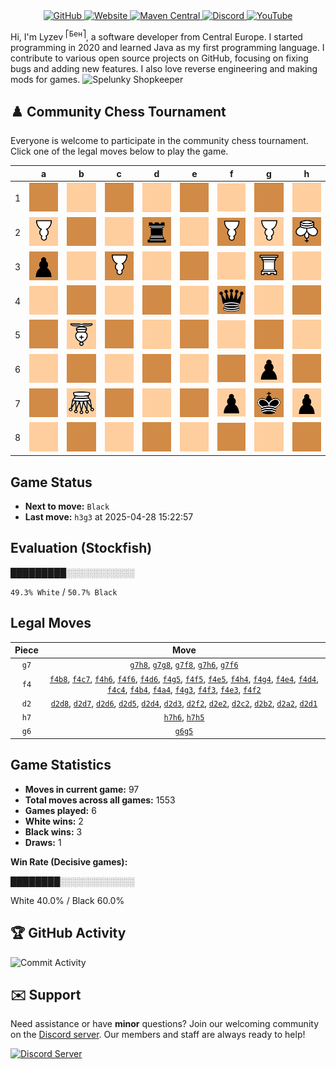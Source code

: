 <div align="center">
    <a href="https://github.com/Lyzev">
        <img src="https://wsrv.nl/?url=https://cdn.jsdelivr.net/npm/@intergrav/devins-badges@3.2.0/assets/cozy-minimal/available/github_vector.svg&w=64&h=64" alt="GitHub">
    </a>
    <a href="https://lyzev.dev">
        <img src="https://wsrv.nl/?url=https://cdn.jsdelivr.net/npm/@intergrav/devins-badges@3.2.0/assets/cozy-minimal/documentation/website_vector.svg&w=64&h=64" alt="Website">
    </a>
    <a href="https://central.sonatype.com/namespace/dev.lyzev.api">
        <img src="https://wsrv.nl/?url=https://cdn.jsdelivr.net/npm/@intergrav/devins-badges@3.2.0/assets/cozy-minimal/available/maven-central_vector.svg&w=64&h=64" alt="Maven Central">
    </a>
    <a href="https://lyzev.dev/discord">
        <img src="https://wsrv.nl/?url=https://cdn.jsdelivr.net/npm/@intergrav/devins-badges@3/assets/cozy-minimal/social/discord-plural_vector.svg&w=64&h=64" alt="Discord">
    </a>
    <a href="https://www.youtube.com/@lyzev">
        <img src="https://wsrv.nl/?url=https://cdn.jsdelivr.net/npm/@intergrav/devins-badges@3.2.0/assets/cozy-minimal/social/youtube-singular_vector.svg&w=64&h=64" alt="YouTube">
    </a>
</div>

[//]: # (23, 08 Mon 2021, 20:00:00)

Hi, I'm Lyzev <sup>⎡Бен⎤</sup>, a software developer from Central Europe. I started programming in 2020 and learned Java as my first programming language. I contribute to various open source projects on GitHub, focusing on fixing bugs and adding new features. I also love reverse engineering and making mods for games. ![Spelunky Shopkeeper](https://static.wikia.nocookie.net/spelunky/images/c/cd/Shopkeeper_HD.png/revision/latest/scale-to-height-down/18)

## :chess_pawn: Community Chess Tournament

Everyone is welcome to participate in the community chess tournament.
Click one of the legal moves below to play the game.

|   | a | b | c | d | e | f | g | h |
|---|---|---|---|---|---|---|---|---|
| 1 | ![Square](chess/assets/img/dark/square.svg) | ![Square](chess/assets/img/light/square.svg) | ![Square](chess/assets/img/dark/square.svg) | [![Square](chess/assets/img/light/square.svg)](https://github.com/Lyzev/Lyzev/issues/new?title=chess%7Cd2d1&body=Click+%27Create%27+to+submit+this+move.) | ![Square](chess/assets/img/dark/square.svg) | ![Square](chess/assets/img/light/square.svg) | ![Square](chess/assets/img/dark/square.svg) | ![Square](chess/assets/img/light/square.svg) |
| 2 | [![P](chess/assets/img/light/white/down/pawn.svg)](https://github.com/Lyzev/Lyzev/issues/new?title=chess%7Cd2a2&body=Click+%27Create%27+to+submit+this+move.) | [![Square](chess/assets/img/dark/square.svg)](https://github.com/Lyzev/Lyzev/issues/new?title=chess%7Cd2b2&body=Click+%27Create%27+to+submit+this+move.) | [![Square](chess/assets/img/light/square.svg)](https://github.com/Lyzev/Lyzev/issues/new?title=chess%7Cd2c2&body=Click+%27Create%27+to+submit+this+move.) | ![r](chess/assets/img/dark/black/up/tower.svg) | [![Square](chess/assets/img/light/square.svg)](https://github.com/Lyzev/Lyzev/issues/new?title=chess%7Cd2e2&body=Click+%27Create%27+to+submit+this+move.) | ![P](chess/assets/img/dark/white/down/pawn.svg) | ![P](chess/assets/img/light/white/down/pawn.svg) | ![K](chess/assets/img/dark/white/down/king.svg) |
| 3 | ![p](chess/assets/img/dark/black/up/pawn.svg) | ![Square](chess/assets/img/light/square.svg) | ![P](chess/assets/img/dark/white/down/pawn.svg) | [![Square](chess/assets/img/light/square.svg)](https://github.com/Lyzev/Lyzev/issues/new?title=chess%7Cd2d3&body=Click+%27Create%27+to+submit+this+move.) | [![Square](chess/assets/img/dark/square.svg)](https://github.com/Lyzev/Lyzev/issues/new?title=chess%7Cf4e3&body=Click+%27Create%27+to+submit+this+move.) | [![Square](chess/assets/img/light/square.svg)](https://github.com/Lyzev/Lyzev/issues/new?title=chess%7Cf4f3&body=Click+%27Create%27+to+submit+this+move.) | [![R](chess/assets/img/dark/white/down/tower.svg)](https://github.com/Lyzev/Lyzev/issues/new?title=chess%7Cf4g3&body=Click+%27Create%27+to+submit+this+move.) | ![Square](chess/assets/img/light/square.svg) |
| 4 | [![Square](chess/assets/img/light/square.svg)](https://github.com/Lyzev/Lyzev/issues/new?title=chess%7Cf4a4&body=Click+%27Create%27+to+submit+this+move.) | [![Square](chess/assets/img/dark/square.svg)](https://github.com/Lyzev/Lyzev/issues/new?title=chess%7Cf4b4&body=Click+%27Create%27+to+submit+this+move.) | [![Square](chess/assets/img/light/square.svg)](https://github.com/Lyzev/Lyzev/issues/new?title=chess%7Cf4c4&body=Click+%27Create%27+to+submit+this+move.) | ![Square](chess/assets/img/dark/square.svg) | [![Square](chess/assets/img/light/square.svg)](https://github.com/Lyzev/Lyzev/issues/new?title=chess%7Cf4e4&body=Click+%27Create%27+to+submit+this+move.) | ![q](chess/assets/img/dark/black/up/queen.svg) | [![Square](chess/assets/img/light/square.svg)](https://github.com/Lyzev/Lyzev/issues/new?title=chess%7Cf4g4&body=Click+%27Create%27+to+submit+this+move.) | [![Square](chess/assets/img/dark/square.svg)](https://github.com/Lyzev/Lyzev/issues/new?title=chess%7Cf4h4&body=Click+%27Create%27+to+submit+this+move.) |
| 5 | ![Square](chess/assets/img/dark/square.svg) | ![B](chess/assets/img/light/white/down/bishop.svg) | ![Square](chess/assets/img/dark/square.svg) | [![Square](chess/assets/img/light/square.svg)](https://github.com/Lyzev/Lyzev/issues/new?title=chess%7Cd2d5&body=Click+%27Create%27+to+submit+this+move.) | [![Square](chess/assets/img/dark/square.svg)](https://github.com/Lyzev/Lyzev/issues/new?title=chess%7Cf4e5&body=Click+%27Create%27+to+submit+this+move.) | [![Square](chess/assets/img/light/square.svg)](https://github.com/Lyzev/Lyzev/issues/new?title=chess%7Cf4f5&body=Click+%27Create%27+to+submit+this+move.) | ![Square](chess/assets/img/dark/square.svg) | [![Square](chess/assets/img/light/square.svg)](https://github.com/Lyzev/Lyzev/issues/new?title=chess%7Ch7h5&body=Click+%27Create%27+to+submit+this+move.) |
| 6 | ![Square](chess/assets/img/light/square.svg) | ![Square](chess/assets/img/dark/square.svg) | ![Square](chess/assets/img/light/square.svg) | ![Square](chess/assets/img/dark/square.svg) | ![Square](chess/assets/img/light/square.svg) | ![Square](chess/assets/img/dark/square.svg) | ![p](chess/assets/img/light/black/up/pawn.svg) | ![Square](chess/assets/img/dark/square.svg) |
| 7 | ![Square](chess/assets/img/dark/square.svg) | ![Q](chess/assets/img/light/white/down/queen.svg) | [![Square](chess/assets/img/dark/square.svg)](https://github.com/Lyzev/Lyzev/issues/new?title=chess%7Cf4c7&body=Click+%27Create%27+to+submit+this+move.) | [![Square](chess/assets/img/light/square.svg)](https://github.com/Lyzev/Lyzev/issues/new?title=chess%7Cd2d7&body=Click+%27Create%27+to+submit+this+move.) | ![Square](chess/assets/img/dark/square.svg) | ![p](chess/assets/img/light/black/up/pawn.svg) | ![k](chess/assets/img/dark/black/up/king.svg) | ![p](chess/assets/img/light/black/up/pawn.svg) |
| 8 | ![Square](chess/assets/img/light/square.svg) | [![Square](chess/assets/img/dark/square.svg)](https://github.com/Lyzev/Lyzev/issues/new?title=chess%7Cf4b8&body=Click+%27Create%27+to+submit+this+move.) | ![Square](chess/assets/img/light/square.svg) | [![Square](chess/assets/img/dark/square.svg)](https://github.com/Lyzev/Lyzev/issues/new?title=chess%7Cd2d8&body=Click+%27Create%27+to+submit+this+move.) | ![Square](chess/assets/img/light/square.svg) | [![Square](chess/assets/img/dark/square.svg)](https://github.com/Lyzev/Lyzev/issues/new?title=chess%7Cg7f8&body=Click+%27Create%27+to+submit+this+move.) | [![Square](chess/assets/img/light/square.svg)](https://github.com/Lyzev/Lyzev/issues/new?title=chess%7Cg7g8&body=Click+%27Create%27+to+submit+this+move.) | [![Square](chess/assets/img/dark/square.svg)](https://github.com/Lyzev/Lyzev/issues/new?title=chess%7Cg7h8&body=Click+%27Create%27+to+submit+this+move.) |

## Game Status

- **Next to move:** `Black`
- **Last move:** `h3g3` at 2025-04-28 15:22:57

## Evaluation (Stockfish)

█████████░░░░░░░░░░░

`49.3% White` / `50.7% Black`

## Legal Moves

| **Piece** | **Move** |
|:---------:|:--------:|
| `g7` | [`g7h8`](https://github.com/Lyzev/Lyzev/issues/new?title=chess%7Cg7h8&body=Click+%27Create%27+to+submit+this+move.), [`g7g8`](https://github.com/Lyzev/Lyzev/issues/new?title=chess%7Cg7g8&body=Click+%27Create%27+to+submit+this+move.), [`g7f8`](https://github.com/Lyzev/Lyzev/issues/new?title=chess%7Cg7f8&body=Click+%27Create%27+to+submit+this+move.), [`g7h6`](https://github.com/Lyzev/Lyzev/issues/new?title=chess%7Cg7h6&body=Click+%27Create%27+to+submit+this+move.), [`g7f6`](https://github.com/Lyzev/Lyzev/issues/new?title=chess%7Cg7f6&body=Click+%27Create%27+to+submit+this+move.) |
| `f4` | [`f4b8`](https://github.com/Lyzev/Lyzev/issues/new?title=chess%7Cf4b8&body=Click+%27Create%27+to+submit+this+move.), [`f4c7`](https://github.com/Lyzev/Lyzev/issues/new?title=chess%7Cf4c7&body=Click+%27Create%27+to+submit+this+move.), [`f4h6`](https://github.com/Lyzev/Lyzev/issues/new?title=chess%7Cf4h6&body=Click+%27Create%27+to+submit+this+move.), [`f4f6`](https://github.com/Lyzev/Lyzev/issues/new?title=chess%7Cf4f6&body=Click+%27Create%27+to+submit+this+move.), [`f4d6`](https://github.com/Lyzev/Lyzev/issues/new?title=chess%7Cf4d6&body=Click+%27Create%27+to+submit+this+move.), [`f4g5`](https://github.com/Lyzev/Lyzev/issues/new?title=chess%7Cf4g5&body=Click+%27Create%27+to+submit+this+move.), [`f4f5`](https://github.com/Lyzev/Lyzev/issues/new?title=chess%7Cf4f5&body=Click+%27Create%27+to+submit+this+move.), [`f4e5`](https://github.com/Lyzev/Lyzev/issues/new?title=chess%7Cf4e5&body=Click+%27Create%27+to+submit+this+move.), [`f4h4`](https://github.com/Lyzev/Lyzev/issues/new?title=chess%7Cf4h4&body=Click+%27Create%27+to+submit+this+move.), [`f4g4`](https://github.com/Lyzev/Lyzev/issues/new?title=chess%7Cf4g4&body=Click+%27Create%27+to+submit+this+move.), [`f4e4`](https://github.com/Lyzev/Lyzev/issues/new?title=chess%7Cf4e4&body=Click+%27Create%27+to+submit+this+move.), [`f4d4`](https://github.com/Lyzev/Lyzev/issues/new?title=chess%7Cf4d4&body=Click+%27Create%27+to+submit+this+move.), [`f4c4`](https://github.com/Lyzev/Lyzev/issues/new?title=chess%7Cf4c4&body=Click+%27Create%27+to+submit+this+move.), [`f4b4`](https://github.com/Lyzev/Lyzev/issues/new?title=chess%7Cf4b4&body=Click+%27Create%27+to+submit+this+move.), [`f4a4`](https://github.com/Lyzev/Lyzev/issues/new?title=chess%7Cf4a4&body=Click+%27Create%27+to+submit+this+move.), [`f4g3`](https://github.com/Lyzev/Lyzev/issues/new?title=chess%7Cf4g3&body=Click+%27Create%27+to+submit+this+move.), [`f4f3`](https://github.com/Lyzev/Lyzev/issues/new?title=chess%7Cf4f3&body=Click+%27Create%27+to+submit+this+move.), [`f4e3`](https://github.com/Lyzev/Lyzev/issues/new?title=chess%7Cf4e3&body=Click+%27Create%27+to+submit+this+move.), [`f4f2`](https://github.com/Lyzev/Lyzev/issues/new?title=chess%7Cf4f2&body=Click+%27Create%27+to+submit+this+move.) |
| `d2` | [`d2d8`](https://github.com/Lyzev/Lyzev/issues/new?title=chess%7Cd2d8&body=Click+%27Create%27+to+submit+this+move.), [`d2d7`](https://github.com/Lyzev/Lyzev/issues/new?title=chess%7Cd2d7&body=Click+%27Create%27+to+submit+this+move.), [`d2d6`](https://github.com/Lyzev/Lyzev/issues/new?title=chess%7Cd2d6&body=Click+%27Create%27+to+submit+this+move.), [`d2d5`](https://github.com/Lyzev/Lyzev/issues/new?title=chess%7Cd2d5&body=Click+%27Create%27+to+submit+this+move.), [`d2d4`](https://github.com/Lyzev/Lyzev/issues/new?title=chess%7Cd2d4&body=Click+%27Create%27+to+submit+this+move.), [`d2d3`](https://github.com/Lyzev/Lyzev/issues/new?title=chess%7Cd2d3&body=Click+%27Create%27+to+submit+this+move.), [`d2f2`](https://github.com/Lyzev/Lyzev/issues/new?title=chess%7Cd2f2&body=Click+%27Create%27+to+submit+this+move.), [`d2e2`](https://github.com/Lyzev/Lyzev/issues/new?title=chess%7Cd2e2&body=Click+%27Create%27+to+submit+this+move.), [`d2c2`](https://github.com/Lyzev/Lyzev/issues/new?title=chess%7Cd2c2&body=Click+%27Create%27+to+submit+this+move.), [`d2b2`](https://github.com/Lyzev/Lyzev/issues/new?title=chess%7Cd2b2&body=Click+%27Create%27+to+submit+this+move.), [`d2a2`](https://github.com/Lyzev/Lyzev/issues/new?title=chess%7Cd2a2&body=Click+%27Create%27+to+submit+this+move.), [`d2d1`](https://github.com/Lyzev/Lyzev/issues/new?title=chess%7Cd2d1&body=Click+%27Create%27+to+submit+this+move.) |
| `h7` | [`h7h6`](https://github.com/Lyzev/Lyzev/issues/new?title=chess%7Ch7h6&body=Click+%27Create%27+to+submit+this+move.), [`h7h5`](https://github.com/Lyzev/Lyzev/issues/new?title=chess%7Ch7h5&body=Click+%27Create%27+to+submit+this+move.) |
| `g6` | [`g6g5`](https://github.com/Lyzev/Lyzev/issues/new?title=chess%7Cg6g5&body=Click+%27Create%27+to+submit+this+move.) |

## Game Statistics

- **Moves in current game:** 97
- **Total moves across all games:** 1553
- **Games played:** 6
- **White wins:** 2
- **Black wins:** 3
- **Draws:** 1

**Win Rate (Decisive games):**

████████░░░░░░░░░░░░

White 40.0% / Black 60.0%


## :trophy: GitHub Activity

![Commit Activity](https://lyzev.dev/assets/img/Lyzev.svg)

## :envelope: Support

Need assistance or have **minor** questions? Join our welcoming community on
the [Discord server](https://lyzev.dev/discord). Our members and staff are always ready to help!

[![Discord Server](https://cdn.jsdelivr.net/npm/@intergrav/devins-badges@3/assets/cozy/social/discord-plural_vector.svg)](https://lyzev.dev/discord)
